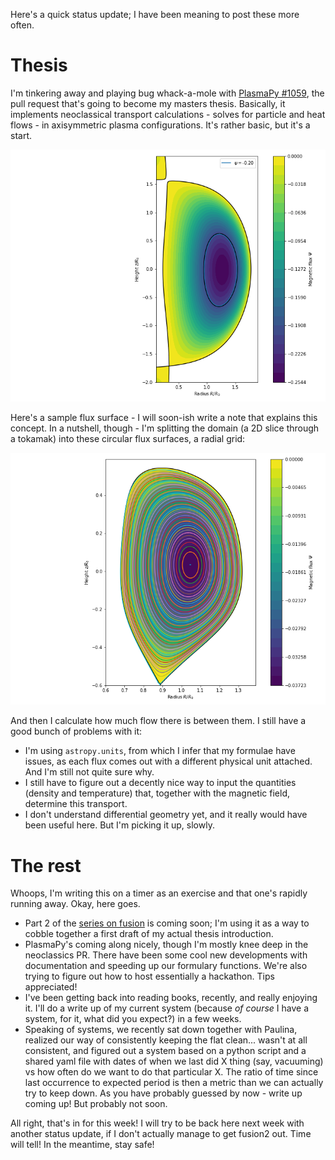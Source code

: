 <!--
.. title: I aten't dead
.. slug: i-atent-dead
.. date: 2021-04-18 19:25:41 UTC+02:00
.. tags: status
.. category: 
.. link: 
.. description: 
.. type: text
-->

Here's a quick status update; I have been meaning to post these more often.

<!-- TEASER_END -->

# Thesis

I'm tinkering away and playing bug whack-a-mole with
[PlasmaPy #1059](https://github.com/PlasmaPy/PlasmaPy/pull/1059), the pull
request that's going to become my masters thesis. Basically, it implements
neoclassical transport calculations - solves for particle and heat flows -
in axisymmetric plasma configurations. It's rather basic, but it's a start.

![Example flux surface](/images/fluxsurface.png)

Here's a sample flux surface - I will soon-ish write a note that explains this concept.
In a nutshell, though - I'm splitting the domain (a 2D slice through a tokamak)
into these circular flux surfaces, a radial grid:

![Example flux surface grid](/images/fluxsurfacegrid.png)

And then I calculate how much flow there is between them.  I still have a good
bunch of problems with it:

* I'm using `astropy.units`, from which I infer that my formulae have issues, as
    each flux comes out with a different physical unit attached. And I'm still
    not quite sure why.
* I still have to figure out a decently nice way to input the quantities
    (density and temperature) that, together with the magnetic field, determine
    this transport.
* I don't understand differential geometry yet, and it really would have been
    useful here. But I'm picking it up, slowly.

# The rest

Whoops, I'm writing this on a timer as an exercise and that one's rapidly
running away. Okay, here goes.

* Part 2 of the [series on fusion](/posts/fusion1) is coming soon; I'm using
    it as a way to cobble together a first draft of my actual thesis introduction.
* PlasmaPy's coming along nicely, though I'm mostly knee deep in the neoclassics
    PR. There have been some cool new developments with documentation and
    speeding up our formulary functions. We're also trying to figure out how
    to host essentially a hackathon. Tips appreciated!
* I've been getting back into reading books, recently, and really enjoying it.
    I'll do a write up of my current system (because *of course* I have a
    system, for it, what did you expect?) in a few weeks.
* Speaking of systems, we recently sat down together with Paulina, realized our
    way of consistently keeping the flat clean... wasn't at all consistent, and
    figured out a system based on a python script and a shared yaml file with
    dates of when we last did X thing (say, vacuuming) vs how often do we
    want to do that particular X. The ratio of time since last occurrence to
    expected period is then a metric than we can actually try to keep down. As
    you have probably guessed by now - write up coming up! But probably not
    soon.

All right, that's in for this week! I will try to be back here next week with
another status update, if I don't actually manage to get fusion2 out. Time will
tell! In the meantime, stay safe!
